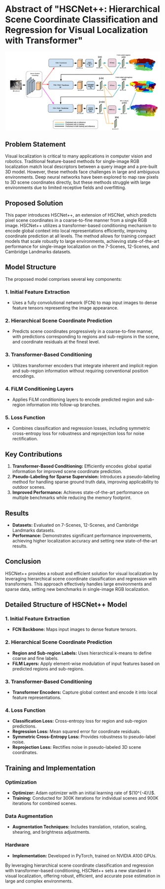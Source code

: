 # Abstract of "HSCNet++: Hierarchical Scene Coordinate Classification and Regression for Visual Localization with Transformer"

![HSCNet++ Architecture](https://github.com/Husseinhhameed/Transformer-Based-Camera-localization-review/blob/main/images/HSCNet%2B%2B.png)

## Problem Statement

Visual localization is critical to many applications in computer vision and robotics. Traditional feature-based methods for single-image RGB localization match local descriptors between a query image and a pre-built 3D model. However, these methods face challenges in large and ambiguous environments. Deep neural networks have been explored to map raw pixels to 3D scene coordinates directly, but these methods struggle with large environments due to limited receptive fields and overfitting.

## Proposed Solution

This paper introduces HSCNet++, an extension of HSCNet, which predicts pixel scene coordinates in a coarse-to-fine manner from a single RGB image. HSCNet++ utilizes a transformer-based conditioning mechanism to encode global context into local representations efficiently, improving coordinate prediction at all levels. The method allows for training compact models that scale robustly to large environments, achieving state-of-the-art performance for single-image localization on the 7-Scenes, 12-Scenes, and Cambridge Landmarks datasets.

## Model Structure

The proposed model comprises several key components:

### 1. Initial Feature Extraction

- Uses a fully convolutional network (FCN) to map input images to dense feature tensors representing the image appearance.

### 2. Hierarchical Scene Coordinate Prediction

- Predicts scene coordinates progressively in a coarse-to-fine manner, with predictions corresponding to regions and sub-regions in the scene, and coordinate residuals at the finest level.

### 3. Transformer-Based Conditioning

- Utilizes transformer encoders that integrate inherent and implicit region and sub-region information without requiring conventional position encodings.

### 4. FiLM Conditioning Layers

- Applies FiLM conditioning layers to encode predicted region and sub-region information into follow-up branches.

### 5. Loss Function

- Combines classification and regression losses, including symmetric cross-entropy loss for robustness and reprojection loss for noise rectification.

## Key Contributions

1. **Transformer-Based Conditioning:** Efficiently encodes global spatial information for improved scene coordinate prediction.
2. **Pseudo-Labeling for Sparse Supervision:** Introduces a pseudo-labeling method for handling sparse ground truth data, improving applicability to outdoor scenes.
3. **Improved Performance:** Achieves state-of-the-art performance on multiple benchmarks while reducing the memory footprint.

## Results

- **Datasets:** Evaluated on 7-Scenes, 12-Scenes, and Cambridge Landmarks datasets.
- **Performance:** Demonstrates significant performance improvements, achieving higher localization accuracy and setting new state-of-the-art results.

## Conclusion

HSCNet++ provides a robust and efficient solution for visual localization by leveraging hierarchical scene coordinate classification and regression with transformers. This approach effectively handles large environments and sparse data, setting new benchmarks in single-image RGB localization.

## Detailed Structure of HSCNet++ Model

### 1. Initial Feature Extraction

- **FCN Backbone:** Maps input images to dense feature tensors.

### 2. Hierarchical Scene Coordinate Prediction

- **Region and Sub-region Labels:** Uses hierarchical k-means to define coarse and fine labels.
- **FiLM Layers:** Apply element-wise modulation of input features based on predicted regions and sub-regions.

### 3. Transformer-Based Conditioning

- **Transformer Encoders:** Capture global context and encode it into local feature representations.

### 4. Loss Function

- **Classification Loss:** Cross-entropy loss for region and sub-region predictions.
- **Regression Loss:** Mean squared error for coordinate residuals.
- **Symmetric Cross-Entropy Loss:** Provides robustness to pseudo-label noise.
- **Reprojection Loss:** Rectifies noise in pseudo-labeled 3D scene coordinates.

## Training and Implementation

### Optimization

- **Optimizer:** Adam optimizer with an initial learning rate of $(10^{-4}\)$.
- **Training:** Conducted for 300K iterations for individual scenes and 900K iterations for combined scenes.

### Data Augmentation

- **Augmentation Techniques:** Includes translation, rotation, scaling, shearing, and brightness adjustments.

### Hardware

- **Implementation:** Developed in PyTorch, trained on NVIDIA A100 GPUs.

By leveraging hierarchical scene coordinate classification and regression with transformer-based conditioning, HSCNet++ sets a new standard in visual localization, offering robust, efficient, and accurate pose estimation in large and complex environments.
